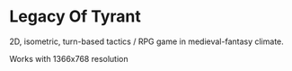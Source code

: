 # Legacy Of Tyrant
2D, isometric, turn-based tactics / RPG game in medieval-fantasy climate.

Works with 1366x768 resolution
